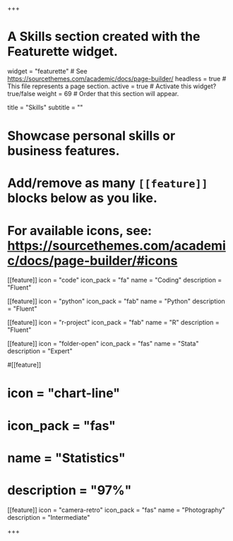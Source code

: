 +++
# A Skills section created with the Featurette widget.
widget = "featurette"  # See https://sourcethemes.com/academic/docs/page-builder/
headless = true  # This file represents a page section.
active = true # Activate this widget? true/false
weight = 69  # Order that this section will appear.

title = "Skills"
subtitle = ""

# Showcase personal skills or business features.
# 
# Add/remove as many `[[feature]]` blocks below as you like.
# 
# For available icons, see: https://sourcethemes.com/academic/docs/page-builder/#icons

  
[[feature]]
  icon = "code"
  icon_pack = "fa"
  name = "Coding"
  description = "Fluent"
  
[[feature]]
  icon = "python"
  icon_pack = "fab"
  name = "Python"
  description = "Fluent"
  
[[feature]]
  icon = "r-project"
  icon_pack = "fab"
  name = "R"
  description = "Fluent"  
  
[[feature]]
  icon = "folder-open"
  icon_pack = "fas"
  name = "Stata"
  description = "Expert"  
    
#[[feature]]
#  icon = "chart-line"
#  icon_pack = "fas"
#  name = "Statistics"
#  description = "97%"  
  
[[feature]]
   icon = "camera-retro"
   icon_pack = "fas"
   name = "Photography"
  description = "Intermediate"
  


+++

